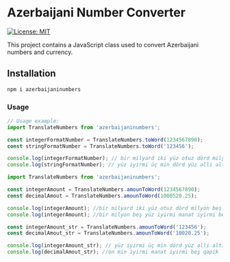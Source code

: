 # Azerbaijani Number Converter

[![License: MIT](https://img.shields.io/badge/License-MIT-yellow.svg)](https://www.npmjs.com/package/calculate-time) 

This project contains a JavaScript class used to convert Azerbaijani numbers and currency.

## Installation

```bash
npm i azerbaijaninumbers
```

### Usage

```js
// Usage example:
import TranslateNumbers from 'azerbaijaninumbers';

const integerFormatNumber = TranslateNumbers.toWord(1234567890);
const stringFormatNumber = TranslateNumbers.toWord('123456');

console.log(integerFormatNumber); // bir milyard iki yüz otuz dörd milyon beş yüz altmış yeddi min səkkiz yüz doxsan
console.log(stringFormatNumber); // yüz iyirmi üç min dörd yüz əlli altı
```

```js
import TranslateNumbers from 'azerbaijaninumbers';

const integerAmount = TranslateNumbers.amounToWord(1234567890);
const decimalAmout = TranslateNumbers.amounToWord(1000520.25);

console.log(integerAmount); //bir milyard iki yüz otuz dörd milyon beş yüz altmış yeddi min səkkiz yüz doxsan manat
console.log(integerAmount); //bir milyon beş yüz iyirmi manat iyirmi beş qəpik

const integerAmount_str = TranslateNumbers.amounToWord('123456');
const decimalAmout_str = TranslateNumbers.amounToWord('10020.25');

console.log(integerAmount_str); // yüz iyirmi üç min dörd yüz əlli altı manat
console.log(decimalAmout_str); //on min iyirmi manat iyirmi beş qəpik
```
